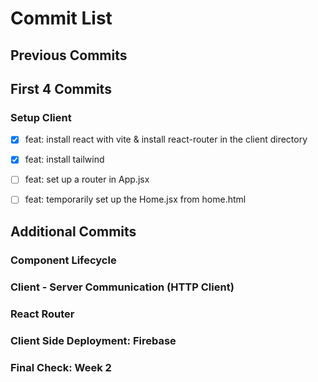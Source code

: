# Commit List
## Previous Commits
## First 4 Commits
### Setup Client
- [x] feat: install react with vite & install react-router in the client directory
- [x] feat: install tailwind
- [ ] feat: set up a router in App.jsx
- [ ] feat: temporarily set up the Home.jsx from home.html


## Additional Commits

### Component Lifecycle
### Client - Server Communication (HTTP Client)
### React Router
### Client Side Deployment: Firebase
### Final Check: Week 2